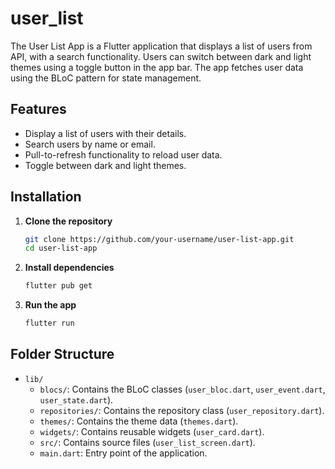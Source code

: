 # user_list

The User List App is a Flutter application that displays a list of users from API, with a search functionality. Users can switch between dark and light themes using a toggle button in the app bar. The app fetches user data using the BLoC pattern for state management.

## Features

- Display a list of users with their details.
- Search users by name or email.
- Pull-to-refresh functionality to reload user data.
- Toggle between dark and light themes.

## Installation

1. **Clone the repository**
    ```sh
    git clone https://github.com/your-username/user-list-app.git
    cd user-list-app
    ```

2. **Install dependencies**
    ```sh
    flutter pub get
    ```

3. **Run the app**
    ```sh
    flutter run
    ```

## Folder Structure

- `lib/`
  - `blocs/`: Contains the BLoC classes (`user_bloc.dart`, `user_event.dart`, `user_state.dart`).
  - `repositories/`: Contains the repository class (`user_repository.dart`).
  - `themes/`: Contains the theme data (`themes.dart`).
  - `widgets/`: Contains reusable widgets (`user_card.dart`).
  - `src/`: Contains source files (`user_list_screen.dart`).
  - `main.dart`: Entry point of the application.
